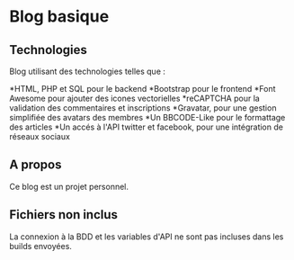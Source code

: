 Blog basique
=====================

Technologies
--------------------

Blog utilisant des technologies telles que :

*HTML, PHP et SQL pour le backend
*Bootstrap pour le frontend
*Font Awesome pour ajouter des icones vectorielles
*reCAPTCHA pour la validation des commentaires et inscriptions
*Gravatar, pour une gestion simplifiée des avatars des membres
*Un BBCODE-Like pour le formattage des articles
*Un accés à l'API twitter et facebook, pour une intégration de réseaux sociaux

A propos
---------------

Ce blog est un projet personnel.

Fichiers non inclus
----------------------

La connexion à la BDD et les variables d'API ne sont pas incluses dans les builds envoyées.
